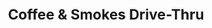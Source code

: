 ---
title: "Coffee & Smokes Drive-Thru"
url: /crestview/coffee-and-smokes-drive-thru/
shop: coffee
---